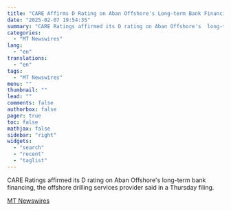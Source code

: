 ```yaml
---
title: "CARE Affirms D Rating on Aban Offshore's Long-term Bank Financing"
date: "2025-02-07 19:54:35"
summary: "CARE Ratings affirmed its D rating on Aban Offshore's  long-term bank financing, the offshore drilling services provider said in a Thursday filing."
categories:
  - "MT Newswires"
lang:
  - "en"
translations:
  - "en"
tags:
  - "MT Newswires"
menu: ""
thumbnail: ""
lead: ""
comments: false
authorbox: false
pager: true
toc: false
mathjax: false
sidebar: "right"
widgets:
  - "search"
  - "recent"
  - "taglist"
---
```


CARE Ratings affirmed its D rating on Aban Offshore's long-term bank financing, the offshore drilling services provider said in a Thursday filing.

[MT Newswires](https://www.tradingview.com/news/mtnewswires.com:20250207:G2465167:0/)
